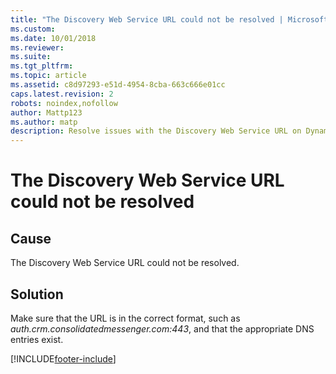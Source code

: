 ```yaml
---
title: "The Discovery Web Service URL could not be resolved | Microsoft Docs"
ms.custom: 
ms.date: 10/01/2018
ms.reviewer: 
ms.suite: 
ms.tgt_pltfrm: 
ms.topic: article
ms.assetid: c8d97293-e51d-4954-8cba-663c666e01cc
caps.latest.revision: 2
robots: noindex,nofollow
author: Mattp123
ms.author: matp
description: Resolve issues with the Discovery Web Service URL on Dynamics 365 with our step-by-step guide. Ensure correct URL format and DNS entries.
---
```

# The Discovery Web Service URL could not be resolved

## Cause 
 The Discovery Web Service URL could not be resolved.  
  
## Solution
 Make sure that the URL is in the correct format, such as *auth.crm.consolidatedmessenger.com:443*, and that the appropriate DNS entries exist. 



[!INCLUDE[footer-include](../../../includes/footer-banner.md)]